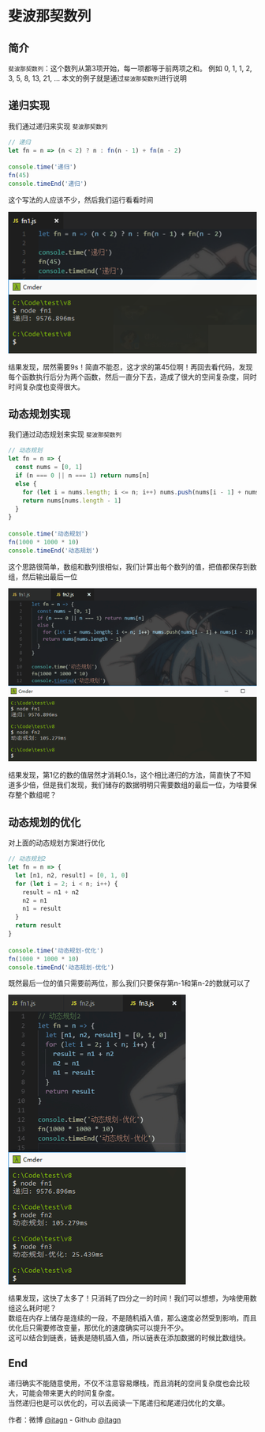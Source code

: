 # 斐波那契数列
## 简介
`斐波那契数列`：这个数列从第3项开始，每一项都等于前两项之和。
例如 0, 1, 1, 2, 3, 5, 8, 13, 21, ...
本文的例子就是通过`斐波那契数列`进行说明
## 递归实现
我们通过递归来实现 `斐波那契数列`
```javascript
// 递归
let fn = n => (n < 2) ? n : fn(n - 1) + fn(n - 2)

console.time('递归')
fn(45)
console.timeEnd('递归')
```
这个写法的人应该不少，然后我们运行看看时间

![递归.png](img/Fibonacci/递归.png)

结果发现，居然需要9s！简直不能忍，这才求的第45位啊！再回去看代码，发现每个函数执行后分为两个函数，然后一直分下去，造成了很大的空间复杂度，同时时间复杂度也变得很大。

## 动态规划实现
我们通过动态规划来实现 `斐波那契数列`
```javascript
// 动态规划
let fn = n => {
  const nums = [0, 1]
  if (n === 0 || n === 1) return nums[n]
  else {
    for (let i = nums.length; i <= n; i++) nums.push(nums[i - 1] + nums[i - 2])
    return nums[nums.length - 1]
  }
}

console.time('动态规划')
fn(1000 * 1000 * 10)
console.timeEnd('动态规划')
```
这个思路很简单，数组和数列很相似，我们计算出每个数列的值，把值都保存到数组，然后输出最后一位  

![动态规划.png](img/Fibonacci/动态规划.png)

结果发现，第1亿的数的值居然才消耗0.1s，这个相比递归的方法，简直快了不知道多少倍，但是我们发现，我们储存的数据明明只需要数组的最后一位，为啥要保存整个数组呢？

## 动态规划的优化
对上面的动态规划方案进行优化
```javascript
// 动态规划2
let fn = n => {
  let [n1, n2, result] = [0, 1, 0]
  for (let i = 2; i < n; i++) {
    result = n1 + n2
    n2 = n1
    n1 = result
  }
  return result
}

console.time('动态规划-优化')
fn(1000 * 1000 * 10)
console.timeEnd('动态规划-优化')
```
既然最后一位的值只需要前两位，那么我们只要保存第n-1和第n-2的数就可以了

![动态规划的优化.png](img/Fibonacci/动态规划的优化.png)

结果发现，这快了太多了！只消耗了四分之一的时间！我们可以想想，为啥使用数组这么耗时呢？  
数组在内存上储存是连续的一段，不是随机插入值，那么速度必然受到影响，而且优化后只需要修改变量，那优化的速度确实可以提升不少。  
这可以结合到链表，链表是随机插入值，所以链表在添加数据的时候比数组快。

## End
递归确实不能随意使用，不仅不注意容易爆栈，而且消耗的空间复杂度也会比较大，可能会带来更大的时间复杂度。  
当然递归也是可以优化的，可以去阅读一下尾递归和尾递归优化的文章。

作者：微博 [@itagn][1] - Github [@itagn][2]

[1]: https://weibo.com/p/1005053782707172
[2]: https://github.com/itagn
